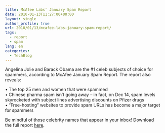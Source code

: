 ```yaml
---
title: McAfee Labs’ January Spam Report
date: 2010-01-13T11:27:00+00:00
layout: single
author_profile: true
url: 2010/01/13/mcafee-labs-january-spam-report/
tags:
  - report
  - spam
lang: en
categories: 
  - TechBlog
---
```

Angelina Jolie and Barack Obama are the #1 celeb subjects of choice for spammers, according to McAfee January Spam Report. The report also reveals:

• The top 25 men and women that were spammed  
• Chinese pharma spam isn’t going away – in fact, on Dec 14, spam levels skyrocketed with subject lines advertising discounts on Pfizer drugs  
• “Free-hosting” websites to provide spam URLs has become a major target for spammers

Be mindful of those celebrity names that appear in your inbox! Download the full report [here](http://www.mcafee.com/us/local_content/reports/8216rpt_spam_0110_v2.pdf).